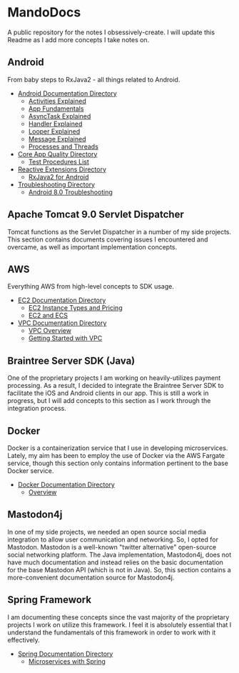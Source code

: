 # MandoDocs
A public repository for the notes I obsessively-create. I will update this Readme as I add more concepts I take notes on. 

## Android
From baby steps to RxJava2 - all things related to Android.
- [Android Documentation Directory](https://github.com/ax-vasquez/MandoDocs/tree/master/docs/android)
  - [Activities Explained](https://github.com/ax-vasquez/MandoDocs/blob/master/docs/android/Activities_Explained.md)
  - [App Fundamentals](https://github.com/ax-vasquez/MandoDocs/blob/master/docs/android/App_Fundamentals.md)
  - [AsyncTask Explained](https://github.com/ax-vasquez/MandoDocs/blob/master/docs/android/AsyncTask_Explained.md)
  - [Handler Explained](https://github.com/ax-vasquez/MandoDocs/blob/master/docs/android/Handler_Explained.md)
  - [Looper Explained](https://github.com/ax-vasquez/MandoDocs/blob/master/docs/android/Looper_Explained.md)
  - [Message Explained](https://github.com/ax-vasquez/MandoDocs/blob/master/docs/android/Message_Explained.md)
  - [Processes and Threads](https://github.com/ax-vasquez/MandoDocs/blob/master/docs/android/Processes_and_Threads.md)
- [Core App Quality Directory](https://github.com/ax-vasquez/MandoDocs/tree/master/docs/android/core_app_quality)
  - [Test Procedures List](https://github.com/ax-vasquez/MandoDocs/blob/master/docs/android/core_app_quality/Test_Procedures.md)
- [Reactive Extensions Directory](https://github.com/ax-vasquez/MandoDocs/tree/master/docs/reactive_extensions/rxjava2/android)
  - [RxJava2 for Android](https://github.com/ax-vasquez/MandoDocs/blob/master/docs/reactive_extensions/rxjava2/android/RxJava2_for_Android.md)
- [Troubleshooting Directory](https://github.com/ax-vasquez/MandoDocs/tree/master/docs/android/troubleshooting)
  - [Android 8.0 Troubleshooting](https://github.com/ax-vasquez/MandoDocs/blob/master/docs/android/troubleshooting/Android_8.0_Troubleshooting.md)

## Apache Tomcat 9.0 Servlet Dispatcher
Tomcat functions as the Servlet Dispatcher in a number of my side projects. This section contains documents covering issues I encountered and overcame, as well as important implementation concepts.

## AWS
Everything AWS from high-level concepts to SDK usage.
- [EC2 Documentation Directory](https://github.com/ax-vasquez/MandoDocs/tree/master/docs/aws/ec2)
  - [EC2 Instance Types and Pricing](https://github.com/ax-vasquez/MandoDocs/blob/master/docs/aws/ec2/EC2_Instance_Types_and_Pricing.md)
  - [EC2 and ECS](https://github.com/ax-vasquez/MandoDocs/blob/master/docs/aws/ec2/EC2_and_ECS.md)
- [VPC Documentation Directory](https://github.com/ax-vasquez/MandoDocs/tree/master/docs/aws/vpc)
  - [VPC Overview](https://github.com/ax-vasquez/MandoDocs/blob/master/docs/aws/vpc/VPC_Overview.md)
  - [Getting Started with VPC](https://github.com/ax-vasquez/MandoDocs/blob/master/docs/aws/vpc/Getting_Started_With_VPC.md)
  
## Braintree Server SDK (Java)
One of the proprietary projects I am working on heavily-utilizes payment processing. As a result, I decided to integrate the Braintree Server SDK to facilitate the iOS and Android clients in our app. This is still a work in progress, but I will add concepts to this section as I work through the integration process.

## Docker
Docker is a containerization service that I use in developing microservices. Lately, my aim has been to employ the use of Docker via the AWS Fargate service, though this section only contains information pertinent to the base Docker service.
- [Docker Documentation Directory](https://github.com/ax-vasquez/MandoDocs/tree/master/docs/docker)
  - [Overview](https://github.com/ax-vasquez/MandoDocs/blob/master/docs/docker/Overview.md)

## Mastodon4j
In one of my side projects, we needed an open source social media integration to allow user communication and networking. So, I opted for Mastodon. Mastodon is a well-known "twitter alternative" open-source social networking platform. The Java implementation, Mastodon4j, does not have much documentation and instead relies on the basic documentation for the base Mastodon API (which is not in Java). So, this section contains a more-convenient documentation source for Mastodon4j.

## Spring Framework
I am documenting these concepts since the vast majority of the proprietary projects I work on utilize this framework. I feel it is absolutely essential that I understand the fundamentals of this framework in order to work with it effectively.
- [Spring Documentation Directory](https://github.com/ax-vasquez/MandoDocs/tree/master/docs/spring)
  - [Microservices with Spring](https://github.com/ax-vasquez/MandoDocs/blob/master/docs/spring/Microservices_with_Spring.md)
